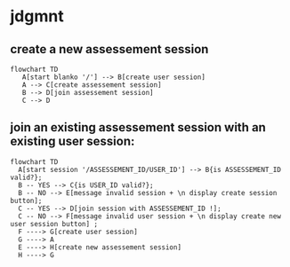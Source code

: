 # jdgmnt

## create a new assessement session

```mermaid
flowchart TD
   A[start blanko '/'] --> B[create user session]
   A --> C[create assessement session]
   B --> D[join assessement session]
   C --> D
```



## join an existing assessement session with an existing user session:

```mermaid
flowchart TD
  A[start session '/ASSESSEMENT_ID/USER_ID'] --> B{is ASSESSEMENT_ID valid?};
  B -- YES --> C{is USER_ID valid?};
  B -- NO --> E[message invalid session + \n display create session button];
  C -- YES --> D[join session with ASSESSEMENT_ID !];
  C -- NO --> F[message invalid user session + \n display create new user session button] ;
  F ----> G[create user session]
  G ----> A
  E ----> H[create new assessement session]
  H ----> G
```


